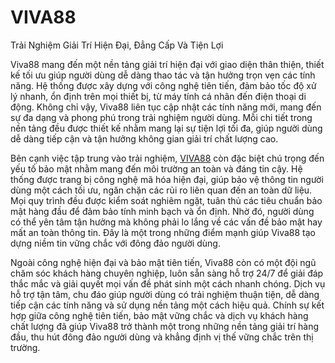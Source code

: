 # VIVA88

Trải Nghiệm Giải Trí Hiện Đại, Đẳng Cấp Và Tiện Lợi 

Viva88 mang đến một nền tảng giải trí hiện đại với giao diện thân thiện, thiết kế tối ưu giúp người dùng dễ dàng thao tác và tận hưởng trọn vẹn các tính năng. Hệ thống được xây dựng với công nghệ tiên tiến, đảm bảo tốc độ xử lý nhanh, ổn định trên mọi thiết bị, từ máy tính cá nhân đến điện thoại di động. Không chỉ vậy, Viva88 liên tục cập nhật các tính năng mới, mang đến sự đa dạng và phong phú trong trải nghiệm người dùng. Mỗi chi tiết trong nền tảng đều được thiết kế nhằm mang lại sự tiện lợi tối đa, giúp người dùng dễ dàng tiếp cận và tận hưởng không gian giải trí chất lượng cao.  

Bên cạnh việc tập trung vào trải nghiệm, <a href="https://viva88.tw">VIVA88</a> còn đặc biệt chú trọng đến yếu tố bảo mật nhằm mang đến môi trường an toàn và đáng tin cậy. Hệ thống được trang bị công nghệ mã hóa hiện đại, giúp bảo vệ thông tin người dùng một cách tối ưu, ngăn chặn các rủi ro liên quan đến an toàn dữ liệu. Mọi quy trình đều được kiểm soát nghiêm ngặt, tuân thủ các tiêu chuẩn bảo mật hàng đầu để đảm bảo tính minh bạch và ổn định. Nhờ đó, người dùng có thể yên tâm tận hưởng mà không phải lo lắng về các vấn đề bảo mật hay mất an toàn thông tin. Đây là một trong những điểm mạnh giúp Viva88 tạo dựng niềm tin vững chắc với đông đảo người dùng.  

Ngoài công nghệ hiện đại và bảo mật tiên tiến, Viva88 còn có một đội ngũ chăm sóc khách hàng chuyên nghiệp, luôn sẵn sàng hỗ trợ 24/7 để giải đáp thắc mắc và giải quyết mọi vấn đề phát sinh một cách nhanh chóng. Dịch vụ hỗ trợ tận tâm, chu đáo giúp người dùng có trải nghiệm thuận tiện, dễ dàng tiếp cận các tính năng và sử dụng nền tảng một cách hiệu quả. Chính sự kết hợp giữa công nghệ tiên tiến, bảo mật vững chắc và dịch vụ khách hàng chất lượng đã giúp Viva88 trở thành một trong những nền tảng giải trí hàng đầu, thu hút đông đảo người dùng và khẳng định vị thế vững chắc trên thị trường.
